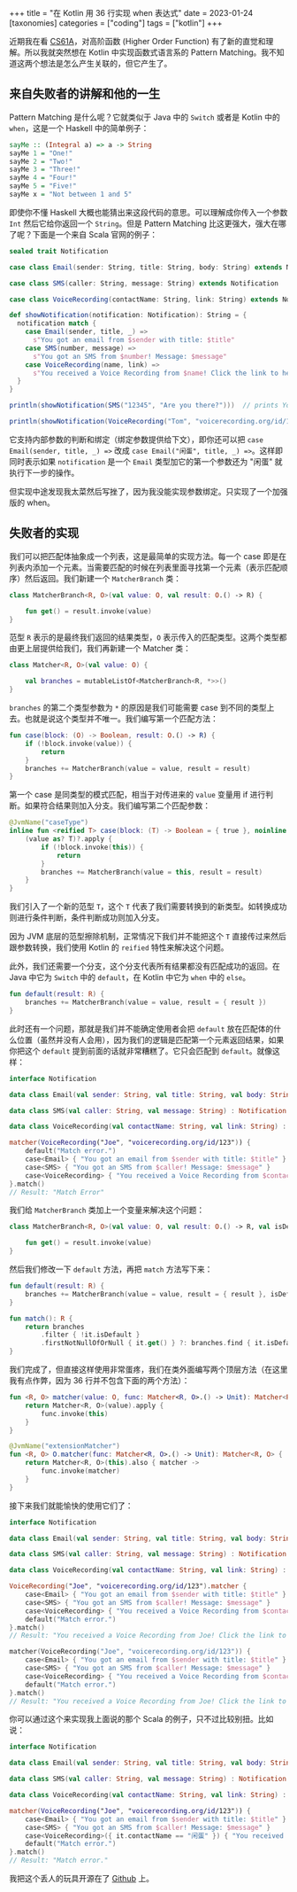 +++
title = "在 Kotlin 用 36 行实现 when 表达式"
date = 2023-01-24
[taxonomies]
categories = ["coding"]
tags = ["kotlin"]
+++

近期我在看 [CS61A](https://github.com/CziSKY/CS61A)，对高阶函数 (Higher Order Function) 有了新的直觉和理解。所以我就突然想在 Kotlin 中实现函数式语言系的 Pattern Matching。我不知道这两个想法是怎么产生关联的，但它产生了。

## 来自失败者的讲解和他的一生

Pattern Matching 是什么呢？它就类似于 Java 中的 `Switch` 或者是 Kotlin 中的 `when`，这是一个 Haskell 中的简单例子：

```haskell
sayMe :: (Integral a) => a -> String  
sayMe 1 = "One!"  
sayMe 2 = "Two!"  
sayMe 3 = "Three!"  
sayMe 4 = "Four!"  
sayMe 5 = "Five!"  
sayMe x = "Not between 1 and 5"
```

即使你不懂 Haskell 大概也能猜出来这段代码的意思。可以理解成你传入一个参数 `Int` 然后它给你返回一个 `String`。但是 Pattern Matching 比这更强大，强大在哪了呢？下面是一个来自 Scala 官网的例子：

```scala
sealed trait Notification

case class Email(sender: String, title: String, body: String) extends Notification

case class SMS(caller: String, message: String) extends Notification

case class VoiceRecording(contactName: String, link: String) extends Notification

def showNotification(notification: Notification): String = {
  notification match {
    case Email(sender, title, _) =>
      s"You got an email from $sender with title: $title"
    case SMS(number, message) =>
      s"You got an SMS from $number! Message: $message"
    case VoiceRecording(name, link) =>
      s"You received a Voice Recording from $name! Click the link to hear it: $link"
  }
}

println(showNotification(SMS("12345", "Are you there?")))  // prints You got an SMS from 12345! Message: Are you there?

println(showNotification(VoiceRecording("Tom", "voicerecording.org/id/123")))  // prints You received a Voice Recording from Tom! Click the link to hear it: voicerecording.org/id/123
```

它支持内部参数的判断和绑定（绑定参数提供给下文），即你还可以把 `case Email(sender, title, _) =>` 改成 `case Email("闲蛋", title, _) =>`。这样即同时表示如果 `notification` 是一个 `Email` 类型加它的第一个参数还为 "闲蛋" 就执行下一步的操作。

但实现中途发现我太菜然后写挫了，因为我没能实现参数绑定。只实现了一个加强版的 when。

## 失败者的实现

我们可以把匹配体抽象成一个列表，这是最简单的实现方法。每一个 case 即是在列表内添加一个元素。当需要匹配的时候在列表里面寻找第一个元素（表示匹配顺序）然后返回。我们新建一个 `MatcherBranch` 类：

```kotlin
class MatcherBranch<R, O>(val value: O, val result: O.() -> R) {

    fun get() = result.invoke(value)
}
```

范型 `R` 表示的是最终我们返回的结果类型，`O` 表示传入的匹配类型。这两个类型都由更上层提供给我们，我们再新建一个 Matcher 类：

```kotlin
class Matcher<R, O>(val value: O) {

    val branches = mutableListOf<MatcherBranch<R, *>>()
}
```

`branches` 的第二个类型参数为 `*` 的原因是我们可能需要 case 到不同的类型上去。也就是说这个类型并不唯一。我们编写第一个匹配方法：

```kotlin
fun case(block: (O) -> Boolean, result: O.() -> R) {
    if (!block.invoke(value)) {
        return
    }
    branches += MatcherBranch(value = value, result = result)
}
```

第一个 case 是同类型的模式匹配，相当于对传进来的 `value` 变量用 if 进行判断。如果符合结果则加入分支。我们编写第二个匹配参数：

```kotlin
@JvmName("caseType")
inline fun <reified T> case(block: (T) -> Boolean = { true }, noinline result: T.() -> R) {
    (value as? T)?.apply {
        if (!block.invoke(this)) {
            return
        }
        branches += MatcherBranch(value = this, result = result)
    }
}
```

我们引入了一个新的范型 `T`，这个 `T` 代表了我们需要转换到的新类型。如转换成功则进行条件判断，条件判断成功则加入分支。

因为 JVM 底层的范型擦除机制，正常情况下我们并不能把这个 `T` 直接传过来然后跟参数转换，我们使用 Kotlin 的 `reified` 特性来解决这个问题。

此外，我们还需要一个分支，这个分支代表所有结果都没有匹配成功的返回。在 Java 中它为 `Switch` 中的 `default`，在 Kotlin 中它为 `when` 中的 `else`。

```kotlin
fun default(result: R) {
    branches += MatcherBranch(value = value, result = { result })
}
```

此时还有一个问题，那就是我们并不能确定使用者会把 `default` 放在匹配体的什么位置（虽然并没有人会用），因为我们的逻辑是匹配第一个元素返回结果，如果你把这个 `default` 提到前面的话就非常糟糕了。它只会匹配到 `default`。就像这样：

```kotlin
interface Notification

data class Email(val sender: String, val title: String, val body: String) : Notification

data class SMS(val caller: String, val message: String) : Notification

data class VoiceRecording(val contactName: String, val link: String) : Notification

matcher(VoiceRecording("Joe", "voicerecording.org/id/123")) {
    default("Match error.")
    case<Email> { "You got an email from $sender with title: $title" }
    case<SMS> { "You got an SMS from $caller! Message: $message" }
    case<VoiceRecording> { "You received a Voice Recording from $contactName! Click the link to hear it: $link" }
}.match()
// Result: "Match Error"
```

我们给 `MatcherBranch` 类加上一个变量来解决这个问题：

```kotlin
class MatcherBranch<R, O>(val value: O, val result: O.() -> R, val isDefault: Boolean = false) {

    fun get() = result.invoke(value)
}
```

然后我们修改一下 `default` 方法，再把 `match` 方法写下来：

```kotlin
fun default(result: R) {
    branches += MatcherBranch(value = value, result = { result }, isDefault = true)
}

fun match(): R {
    return branches
        .filter { !it.isDefault }
        .firstNotNullOfOrNull { it.get() } ?: branches.find { it.isDefault }?.get() ?: error("Match error.")
}
```

我们完成了，但直接这样使用非常蛋疼，我们在类外面编写两个顶层方法（在这里我有点作弊，因为 36 行并不包含下面的两个方法）：

```kotlin
fun <R, O> matcher(value: O, func: Matcher<R, O>.() -> Unit): Matcher<R, O> {
    return Matcher<R, O>(value).apply {
        func.invoke(this)
    }
}

@JvmName("extensionMatcher")
fun <R, O> O.matcher(func: Matcher<R, O>.() -> Unit): Matcher<R, O> {
    return Matcher<R, O>(this).also { matcher ->
        func.invoke(matcher)
    }
}
```

接下来我们就能愉快的使用它们了：

```kotlin
interface Notification

data class Email(val sender: String, val title: String, val body: String) : Notification

data class SMS(val caller: String, val message: String) : Notification

data class VoiceRecording(val contactName: String, val link: String) : Notification

VoiceRecording("Joe", "voicerecording.org/id/123").matcher {
    case<Email> { "You got an email from $sender with title: $title" }
    case<SMS> { "You got an SMS from $caller! Message: $message" }
    case<VoiceRecording> { "You received a Voice Recording from $contactName! Click the link to hear it: $link" }
    default("Match error.")
}.match()
// Result: "You received a Voice Recording from Joe! Click the link to hear it: voicerecording.org/id/123"

matcher(VoiceRecording("Joe", "voicerecording.org/id/123")) {
    case<Email> { "You got an email from $sender with title: $title" }
    case<SMS> { "You got an SMS from $caller! Message: $message" }
    case<VoiceRecording> { "You received a Voice Recording from $contactName! Click the link to hear it: $link" }
    default("Match error.")
}.match()
// Result: "You received a Voice Recording from Joe! Click the link to hear it: voicerecording.org/id/123"
```

你可以通过这个来实现我上面说的那个 Scala 的例子，只不过比较别扭。比如说：

```kotlin
interface Notification

data class Email(val sender: String, val title: String, val body: String) : Notification

data class SMS(val caller: String, val message: String) : Notification

data class VoiceRecording(val contactName: String, val link: String) : Notification

matcher(VoiceRecording("Joe", "voicerecording.org/id/123")) {
    case<Email> { "You got an email from $sender with title: $title" }
    case<SMS> { "You got an SMS from $caller! Message: $message" }
    case<VoiceRecording>({ it.contactName == "闲蛋" }) { "You received a Voice Recording from $contactName! Click the link to hear it: $link" }
    default("Match error.")
}.match()
// Result: "Match error."
```

我把这个丢人的玩具开源在了 [Github](https://github.com/CziSKY/KMatcher) 上。
